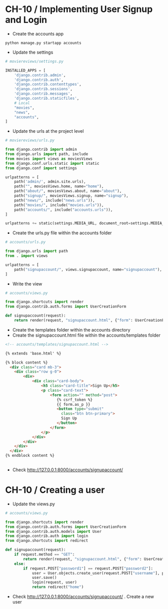 CH-10 / Implementing User Signup and Login
========================================================

* Create the accounts app

```shell
python manage.py startapp accounts
```


* Update the settings
```python
# moviereviews/settings.py

INSTALLED_APPS = [
    'django.contrib.admin',
    'django.contrib.auth',
    'django.contrib.contenttypes',
    'django.contrib.sessions',
    'django.contrib.messages',
    'django.contrib.staticfiles',
    # Local
    "movies",
    "news",
    "accounts",
]

```

* Update the urls at the project level
```python
# moviereviews/urls.py

from django.contrib import admin
from django.urls import path, include
from movies import views as moviesViews
from django.conf.urls.static import static
from django.conf import settings

urlpatterns = [
    path('admin/', admin.site.urls),
    path("", moviesViews.home, name="home"),
    path("about/", moviesViews.about, name="about"),
    path("signup/", moviesViews.signup, name="signup"),
    path("news/", include("news.urls")),
    path("movies/", include("movies.urls")),
    path("accounts/", include("accounts.urls")), 
]

urlpatterns += static(settings.MEDIA_URL, document_root=settings.MEDIA_ROOT)

```

* Create the urls.py file within the accounts folder
```python
# accounts/urls.py

from django.urls import path
from . import views

urlpatterns = [
    path("signupaccount/", views.signupaccount, name="signupaccount"),
]

```

* Write the view
```python
# accounts/views.py

from django.shortcuts import render
from django.contrib.auth.forms import UserCreationForm

def signupaccount(request):
    return render(request, "signupaccount.html", {"form": UserCreationForm})


```

* Create the templates folder within the accounts directory
* Create the signupaccount.html file within the accounts/templates folder

```html
<!-- accounts/templates/signupaccount.html -->

{% extends 'base.html' %}

{% block content %}
  <div class="card mb-3">
    <div class="row g-0">
        <div>
            <div class="card-body">
                <h5 class="card-title">Sign Up</h5>
                <p class="card-text">
                    <form action="" method="post">
                       {% csrf_token %}
                       {{ form.as_p }}
                       <button type="submit" 
                         class="btn btn-primary">
                         Sign Up
                       </button>
                    </form>
                </p>
            </div>
        </div>
    </div>
  </div>    
{% endblock content %}
    
```

* Check http://127.0.0.1:8000/accounts/signupaccount/ 


CH-10 / Creating a user
========================================================

* Update the views.py

```python
# accounts/views.py

from django.shortcuts import render
from django.contrib.auth.forms import UserCreationForm
from django.contrib.auth.models import User
from django.contrib.auth import login
from django.shortcuts import redirect

def signupaccount(request):
    if request.method == "GET":
        return render(request, "signupaccount.html", {"form": UserCreationForm})
    else:
        if request.POST["password1"] == request.POST["password2"]:
            user = User.objects.create_user(request.POST["username"], password=request.POST["passwoord1"])
            user.save()
            login(request, user)
            return redirect("home")

```

* Check http://127.0.0.1:8000/accounts/signupaccount/ . Create a new user
